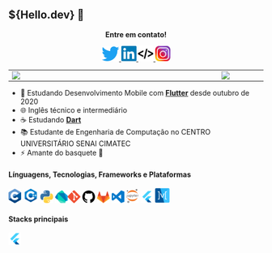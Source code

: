 ## ${Hello.dev} 👋

<div align='center'>
    <b> Entre em contato! </b> <p>
    <a href='https://twitter.com/feliper_dev'>
        <img src='assets/twitter-logo-4.png' width=35>
    </a><a href='https://www.linkedin.com/in/felipe-azevedo-ribeiro/'>
        <img src='assets/lnd.png' width=30>
    </a><a href='https://feliper.dev/#/'>
        <img src='assets/html.webp' width=30>
    </a><a href='https://www.instagram.com/felipe.developer/'>
        <img src='assets/ig.png' width=30>
    </a>
</div>

<center>
<table>
    <tr>
        <td><img width="400px" align="left" src="https://github-readme-stats.vercel.app/api/top-langs/?username=feliper2002&hide=javascript,swift,html&layout=compact&theme=algolia&line" /></td>
        <td><img width="495px" align="left" src="https://github-readme-stats.vercel.app/api?username=feliper2002&theme=algolia&line"/></td>
    </tr>   
</table>
</center>

- 📱 Estudando Desenvolvimento Mobile com [**Flutter**](https://flutter.dev) desde outubro de 2020
- 🌐 Inglês técnico e intermediário
- ☕ Estudando [**Dart**](https://dart.dev)
- 📚 Estudante de Engenharia de Computação no CENTRO UNIVERSITÁRIO SENAI CIMATEC
- ⚡ Amante do basquete 🏀

#### **Línguagens**, **Tecnologias**, **Frameworks** e **Plataformas**

<img src="assets/c.png" width=25 title='C'/> <img src="assets/cpp.png" width=30 title='C++'/> <img src="assets/python.png" width=25 title='Python'/> <img src='assets/dart-logo.png' width=25 title='Dart'><img src="assets/git.png" width=25 title='Git'/> <img src="assets/github.png" width=25 title='Github'/> <img src="assets/gitlab.png" width=25 title='Gitlab'> <img src='assets/vscode.png' width=25 title='VS Code'> <img src="assets/jupyter.png" width=24 title='Jupyter Notebook' /> <img src="assets/flutter-logo.png" width=25 title='Flutter'/> <img src='assets/mobx.png' width=30 title='MobX'>

#### **Stacks principais**

<img src="assets/flutter-logo.png" width=25 title='Flutter'/>
